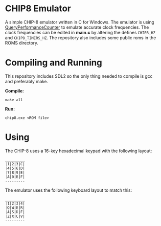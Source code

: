 # CHIP8 Emulator
A simple CHIP-8 emulator written in C for Windows.
The emulator is using [QueryPerformanceCounter](https://msdn.microsoft.com/en-us/library/windows/desktop/ms644904%28v=vs.85%29.aspx) to emulate accurate clock frequencies.
The clock frequencies can be edited in **main.c** by altering  the defines `CHIP8_HZ` and `CHIP8_TIMERS_HZ`.
The repository also includes some public roms in the ROMS directory.

# Compiling and Running

This repository includes SDL2 so the only thing needed to compile is gcc and preferably make.

**Compile:**

    make all

**Run:**

    chip8.exe <ROM file>

# Using

The CHIP-8 uses a 16-key hexadecimal keypad with the following layout:

    _________
    |1|2|3|C|
    |4|5|6|D|
    |7|8|9|E|
    |A|0|B|F|
    ---------

The emulator uses the following keyboard layout to match this:

    _________
    |1|2|3|4|
    |Q|W|E|R|
    |A|S|D|F|
    |Z|X|C|V|
    ---------
